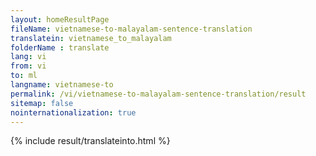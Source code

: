 ```yaml
---
layout: homeResultPage
fileName: vietnamese-to-malayalam-sentence-translation
translatein: vietnamese_to_malayalam
folderName : translate
lang: vi
from: vi
to: ml
langname: vietnamese-to
permalink: /vi/vietnamese-to-malayalam-sentence-translation/result
sitemap: false
nointernationalization: true
---
```

{% include result/translateinto.html %}

<script src="/js/result/translation.js" data-foldername="{{page.folderName}}" data-lang="{{page.lang}}"></script>
